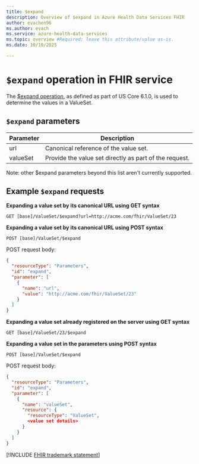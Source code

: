 ```yaml
---
title: $expand
description: Overview of $expand in Azure Health Data Services FHIR
author: evachen96
ms.author: evach
ms.service: azure-health-data-services
ms.topic: overview #Required; leave this attribute/value as-is.
ms.date: 10/10/2025

---
```


# `$expand` operation in FHIR service
The [$expand operation](https://hl7.org/fhir/R4/valueset-operation-expand.html), as defined as part of US Core 6.1.0, is used to determine the values in a ValueSet.  

## `$expand` parameters
|Parameter|Description|
|---|---|
|url|Canonical reference of the value set.|
| valueSet| Provide the value set directly as part of the request.|

Note: other $expand parameters beyond this list aren't currently supported.

## Example `$expand` requests

**Expanding a value set by its canonical URL using GET syntax**

```
GET [base]/ValueSet/$expand?url=http://acme.com/fhir/ValueSet/23
```

**Expanding a value set by its canonical URL using POST syntax**

```
POST [base]/ValueSet/$expand
```
POST request body:
```json
{
  "resourceType": "Parameters",
  "id": "expand",
  "parameter": [
    {
      "name": "url",
      "value": "http://acme.com/fhir/ValueSet/23"
    }
  ]
}
```

**Expanding a value set already registered on the server using GET syntax**

```
GET [base]/ValueSet/23/$expand
```

**Expanding a value set in the parameters using POST syntax**

```
POST [base]/ValueSet/$expand
```
POST request body:
```json
{
  "resourceType": "Parameters",
  "id": "expand",
  "parameter": [
    {
      "name": "valueSet",
      "resource": {
        "resourceType": "ValueSet",
        <value set details>
      }
    }
  ]
}
```

[!INCLUDE [FHIR trademark statement](../includes/healthcare-apis-fhir-trademark.md)]